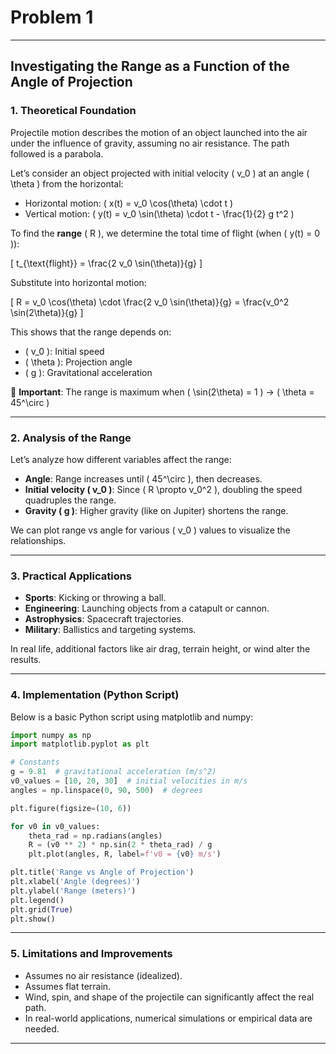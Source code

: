# Problem 1

---

## **Investigating the Range as a Function of the Angle of Projection**

### **1. Theoretical Foundation**

Projectile motion describes the motion of an object launched into the air under the influence of gravity, assuming no air resistance. The path followed is a parabola.

Let’s consider an object projected with initial velocity \( v_0 \) at an angle \( \theta \) from the horizontal:

- Horizontal motion: \( x(t) = v_0 \cos(\theta) \cdot t \)
- Vertical motion: \( y(t) = v_0 \sin(\theta) \cdot t - \frac{1}{2} g t^2 \)

To find the **range** \( R \), we determine the total time of flight (when \( y(t) = 0 \)):

\[
t_{\text{flight}} = \frac{2 v_0 \sin(\theta)}{g}
\]

Substitute into horizontal motion:

\[
R = v_0 \cos(\theta) \cdot \frac{2 v_0 \sin(\theta)}{g} = \frac{v_0^2 \sin(2\theta)}{g}
\]

This shows that the range depends on:
- \( v_0 \): Initial speed
- \( \theta \): Projection angle
- \( g \): Gravitational acceleration

📌 **Important**: The range is maximum when \( \sin(2\theta) = 1 \) → \( \theta = 45^\circ \)

---

### **2. Analysis of the Range**

Let’s analyze how different variables affect the range:

- **Angle**: Range increases until \( 45^\circ \), then decreases.
- **Initial velocity \( v_0 \)**: Since \( R \propto v_0^2 \), doubling the speed quadruples the range.
- **Gravity \( g \)**: Higher gravity (like on Jupiter) shortens the range.

We can plot range vs angle for various \( v_0 \) values to visualize the relationships.

---

### **3. Practical Applications**

- **Sports**: Kicking or throwing a ball.
- **Engineering**: Launching objects from a catapult or cannon.
- **Astrophysics**: Spacecraft trajectories.
- **Military**: Ballistics and targeting systems.

In real life, additional factors like air drag, terrain height, or wind alter the results.

---

### **4. Implementation (Python Script)**

Below is a basic Python script using matplotlib and numpy:

```python
import numpy as np
import matplotlib.pyplot as plt

# Constants
g = 9.81  # gravitational acceleration (m/s^2)
v0_values = [10, 20, 30]  # initial velocities in m/s
angles = np.linspace(0, 90, 500)  # degrees

plt.figure(figsize=(10, 6))

for v0 in v0_values:
    theta_rad = np.radians(angles)
    R = (v0 ** 2) * np.sin(2 * theta_rad) / g
    plt.plot(angles, R, label=f'v0 = {v0} m/s')

plt.title('Range vs Angle of Projection')
plt.xlabel('Angle (degrees)')
plt.ylabel('Range (meters)')
plt.legend()
plt.grid(True)
plt.show()
```

---

### **5. Limitations and Improvements**

- Assumes no air resistance (idealized).
- Assumes flat terrain.
- Wind, spin, and shape of the projectile can significantly affect the real path.
- In real-world applications, numerical simulations or empirical data are needed.

---
